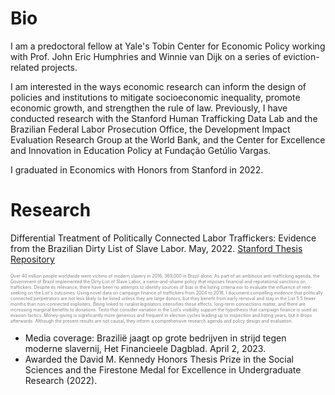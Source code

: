 # Bio
I am a predoctoral fellow at Yale's Tobin Center for Economic Policy working with Prof. John Eric Humphries and Winnie van Dijk on a series of eviction-related projects.

I am interested in the ways economic research can inform the design of policies and institutions to mitigate socioeconomic inequality, promote economic growth, and strengthen the rule of law.
Previously, I have conducted research with the Stanford Human Trafficking Data Lab and the Brazilian Federal Labor Prosecution Office, the Development Impact Evaluation Research Group at the World Bank, and the Center for Excellence and Innovation in Education Policy at Fundação Getúlio Vargas.

I graduated in Economics with Honors from Stanford in 2022.

# Research
Differential Treatment of Politically Connected Labor Traffickers: Evidence from the Brazilian Dirty List of Slave Labor. May, 2022. [Stanford Thesis Repository]([https://www.example.com](https://stacks.stanford.edu/file/druid:ws781xf2707/Rodrigues_Thesis_2022_05_03.pdf))

<span style="font-size:0.5em;"><font color="gray">Over 40 million people worldwide were victims of modern slavery in 2016, 369,000 in Brazil alone. As part of an ambitious anti-trafficking agenda, the Government of Brazil implemented the Dirty List of Slave Labor, a name-and-shame policy that imposes financial and reputational sanctions on traffickers. Despite its relevance, there have been no attempts to identify sources of bias in the listing criteria nor to evaluate the influence of rent-seeking on the List's outcomes. Using novel data on campaign finance of traffickers from 2004 to 2018, I document compelling evidence that politically connected perpetrators are not less likely to be listed unless they are large donors, but they benefit from early removal and stay in the List 5.5 fewer months than non-connected exploiters. Being linked to ruralist legislators intensifies these effects, long-term connections matter, and there are increasing marginal benefits to donations. Tests that consider variation in the List's visibility support the hypothesis that campaign finance is used as evasion tactics. Money-giving is significantly more generous and frequent in election cycles leading up to inspection and listing years, but it drops afterwards. Although the present results are not causal, they inform a comprehensive research agenda and policy design and evaluation.</font>

- Media coverage: Brazilië jaagt op grote bedrijven in strijd tegen moderne slavernij, Het Financieele Dagblad. April 2, 2023.
- Awarded the David M. Kennedy Honors Thesis Prize in the Social Sciences and the Firestone Medal for Excellence in Undergraduate Research (2022).</span>

